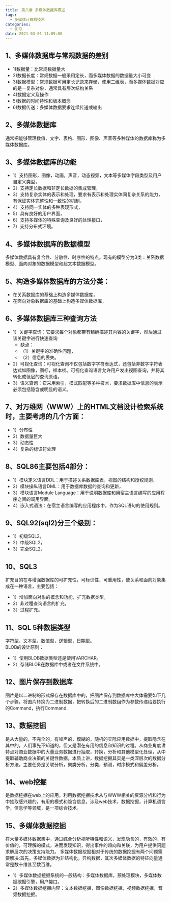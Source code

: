 ```yaml
---
title: 第八章 多媒体数据库概述
tags:
  - 多媒体计算机技术
categories:
  - 复习
date: 2021-03-01 11:09:00
---
```

## 1、多媒体数据库与常规数据的差别
- 1)数据量：比常规数据量大
- 2)数据长度：常规数据一般采用定长，而多媒体数据的数据量大小可变
- 3)数据模型：常规数据可用定长记录来存储，使用二维表，而多媒体数据对应的是一复杂对象，通常具有层次结构关系
- 4)数据定义及操作
- 5)数据的时间特性和版本概念
- 6)数据传送：多媒体数据要求连续传送或输出

## 2、多媒体数据库
通常把能够管理数值、文字、表格、图形、图像、声音等多种媒体的数据库称为多媒体数据库。

## 3、多媒体数据库的功能
- 1）支持图形，图像，动画，声音，动态视频，文本等多媒体字段类型及用户自定义类型，
- 2）支持定长数据和非定长数据的集成管理，
- 3）支持复杂实体的表示和处理，要求有表示和处理实体间复杂关系的能力，有保证实体完整性和一致性的机制，
- 4）支持同一实体的多种表现形式，
- 5）具有良好的用户界面，
- 6）支持多媒体的特殊查询及良好的处理接口，
- 7）支持分布式环境。

## 4、多媒体数据库的数据模型
多媒体数据具有复合性、分散性、时序性的特点。现有的模型分为3类：关系数据模型、面向对象的数据模型和超文本数据模型。

## 5、构造多媒体数据库的方法分类：
- 在关系数据库的基础上构造多媒体数据库，
- 在面向对象数据库的基础上构造多媒体数据库，

## 6、多媒体数据库三种查询方法
- 1）关键字查询：它要求每个对象都带有精确描述其内容的关键字，然后通过该关键字进行快速查询
  - 缺点：
  - （1）关键字的准确性问题，
  - （2）信息的丢失。
- 2）可视化查询：可视化查询不仅包括数字字符表达式，还包括非数字字符表达式如图像，图标，样本桢。可视化查询语言允许用户发出视图查询，并将其转化成低层的查询原语。
- 3）语义查询：它采用索引，模式匹配等多种技术，要求数据库中信息的表示必须包括隐含或明显的语义。

## 7、对万维网（WWW）上的HTML文档设计检索系统时，主要考虑的几个方面：
- 1）分布性
- 2）数据量巨大
- 3）动态性
- 4）复杂的标识符处理

## 8、SQL86主要包括4部分：
- 1）模块定义语言DDL：用于描述关系数据库表，视图的结构和授权规则，
- 2）模块操纵语言DML：用于数据库数据的查询和更新，
- 3）模块语言Module Language：用于说明数据库和用宿主语言编写的应用程序之间的调用界面,
- 4）嵌入式语法：在宿主语言编写的应用程序中，作为SQL语句的使用规则。

## 9、SQL92(sql2)分三个级别：
- 1）初级SQL2，
- 2）中级SQL2，
- 3）完全SQL2，

## 10、SQL3
扩充目的在与增强数据库的可扩充性，可标识性，可重用性，使关系和面向对象集成在一种语言，主要包括：
- 1）增加面向对象的概念和功能，扩充数据类型，
- 2）非过程查询语言的扩充，
- 3）过程扩充。

## 11、SQL 5种数据类型
字符型，文本型，数值型，逻辑型，日期型。  
BLOB的设计原则：
- 1）使用BLOB数据类型还是使用VARCHAR。
- 2）存储BLOB在数据库中或者在文件系统中。

## 12、图片保存到数据库
图片是以二进制的形式保存在数据库中的，把图片保存到数据库中大体需要如下几个步骤，将图片转换为二进制数据，把转换后的二进制数组作为参数传递给要执行的Command，执行Command.

## 13、数据挖掘
是从大量的，不完全的，有噪声的，模糊的，随机的实际应用数据中，提取隐含在其中的，人们事先不知道的，但又是潜在有用的信息和知识的过程。从商业角度讲特点对商业数据中的大量业务数据进行抽取，转换，分析和其他模型化处理，从中提取辅助商业决策的关键性数据。本质上讲，数据挖掘其实是一类深层次的数据分析方法，主要任务是关联分析，聚类分析，分类，预测，时序模式和偏差分析。

## 14、web挖掘
是数据挖掘在web上的应用，利用数据挖掘技术从与WWW相关的资源分析和行为中抽取感兴趣的，有用的模式和隐含信息，涉及web技术，数据挖掘，计算机语言学，信息学等领域，是一项综合技术。

## 15、多媒体数据挖掘
在大量多媒体数据集中，通过综合分析视听特性和语义，发现隐含的，有效的，有价值的，可理解的模式，进而发现知识，得出事件的趋向和关联，为用户提供问题求解层次的决策支持能力。
多媒体数据挖掘相对于传统的数据挖掘有两个问题需要解决:首先，多媒体数据为非结构化，异构数据，其次多媒体数据的特征向量通常是数十维甚至数百维。
- 1）多媒体数据挖掘系统的一般结构：多媒体数据库，预处理模块，多媒体数据挖掘引擎，用户接口。
- 2）多媒体数据挖掘内容：文本数据挖掘，图像数据挖掘，视频数据挖掘，音频数据挖掘。